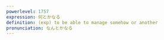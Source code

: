 ```yaml
---
powerlevel: 1757
expression: 何とかなる
definition: (exp) to be able to manage somehow or another
pronunciation: なんとかなる
---
```

